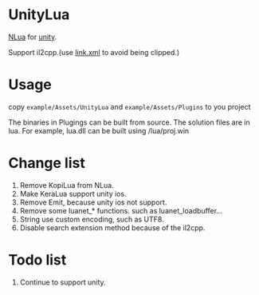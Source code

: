 # UnityLua #

[NLua](https://github.com/NLua/NLua) for [unity](http://www.unity3d.com/). 

Support il2cpp.(use [link.xml](http://docs.unity3d.com/Manual/iphone-playerSizeOptimization.html) to avoid being clipped.)

# Usage #
copy `example/Assets/UnityLua` and `example/Assets/Plugins` to you project

The binaries in Plugings can be built from source. The solution files are in lua. For example, lua.dll can be built using /lua/proj.win

# Change list #
1. Remove KopiLua from NLua.
1. Make KeraLua support unity ios. 
1. Remove Emit, because unity ios not support.
1. Remove some luanet_* functions. such as luanet_loadbuffer...
1. String use custom encoding, such as UTF8.
1. Disable search extension method because of the il2cpp.

# Todo list #
1. Continue to support unity.
